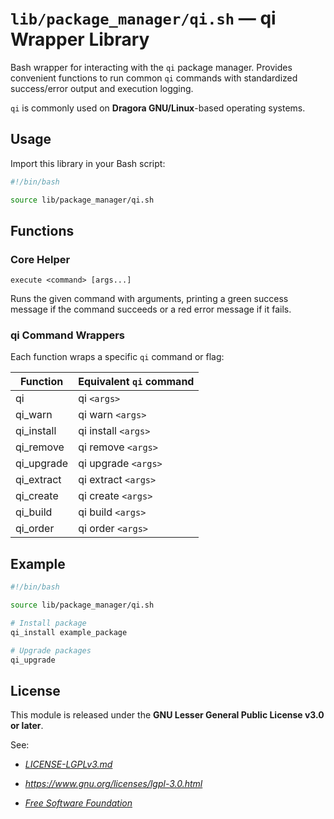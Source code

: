# `lib/package_manager/qi.sh` — qi Wrapper Library

Bash wrapper for interacting with the `qi` package manager. Provides convenient functions to run common `qi` commands with standardized success/error output and execution logging.

`qi` is commonly used on **Dragora GNU/Linux**-based operating systems.

## Usage

Import this library in your Bash script:

```bash
#!/bin/bash

source lib/package_manager/qi.sh
```

## Functions

### Core Helper

`execute <command> [args...]`

Runs the given command with arguments, printing a green success message if the command succeeds or a red error message if it fails.

### qi Command Wrappers

Each function wraps a specific `qi` command or flag:

| **Function** | **Equivalent `qi` command** |
|--------------|-----------------------------|
| qi           | qi `<args>`                 |
| qi_warn      | qi warn `<args>`            |
| qi_install   | qi install `<args>`         |
| qi_remove    | qi remove `<args>`          |
| qi_upgrade   | qi upgrade `<args>`         |
| qi_extract   | qi extract `<args>`         |
| qi_create    | qi create `<args>`          |
| qi_build     | qi build `<args>`           |
| qi_order     | qi order `<args>`           |

## Example

```bash
#!/bin/bash

source lib/package_manager/qi.sh

# Install package
qi_install example_package

# Upgrade packages
qi_upgrade
```

## License

This module is released under the **GNU Lesser General Public License v3.0 or later**.

See:

- [_LICENSE-LGPLv3.md_](https://github.com/Archetypum/tum-bash/blob/master/LICENSE-LGPLv3.md)

- _https://www.gnu.org/licenses/lgpl-3.0.html_

- [_Free Software Foundation_](https://www.fsf.org/)
